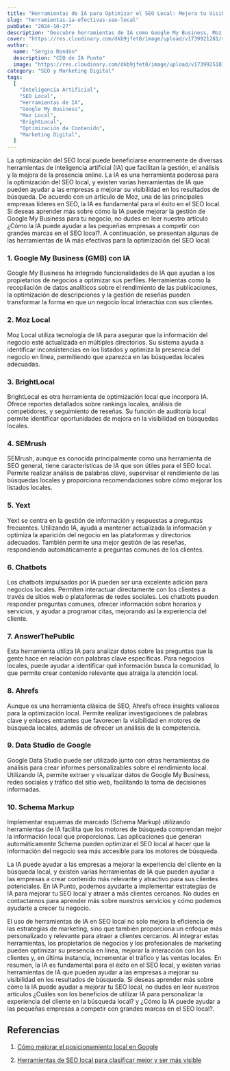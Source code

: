 ```yaml
---
title: "Herramientas de IA para Optimizar el SEO Local: Mejora tu Visibilidad y Atrae Clientes Cercanos"
slug: "herramientas-ia-efectivas-seo-local"
pubDate: "2024-10-27"
description: "Descubre herramientas de IA como Google My Business, Moz Local y BrightLocal para optimizar tu SEO local, aumentar la visibilidad y atraer clientes cercanos."
cover: "https://res.cloudinary.com/dkb9jfet8/image/upload/v1739921281/realista_ztiyxc.jpg"
author:
  name: "Sergio Rondón"
  description: "CEO de IA Punto"
  image: "https://res.cloudinary.com/dkb9jfet8/image/upload/v1739925181/sergio_gdcaeh.png"
category: "SEO y Marketing Digital"
tags:
  [
    "Inteligencia Artificial",
    "SEO Local",
    "Herramientas de IA",
    "Google My Business",
    "Moz Local",
    "BrightLocal",
    "Optimización de Contenido",
    "Marketing Digital",
  ]
---
```


La optimización del SEO local puede beneficiarse enormemente de diversas herramientas de inteligencia artificial (IA) que facilitan la gestión, el análisis y la mejora de la presencia online.
La IA es una herramienta poderosa para la optimización del SEO local, y existen varias herramientas de IA que pueden ayudar a las empresas a mejorar su visibilidad en los resultados de búsqueda. De acuerdo con un artículo de Moz, una de las principales empresas líderes en SEO, la IA es fundamental para el éxito en el SEO local. Si deseas aprender más sobre cómo la IA puede mejorar la gestión de Google My Business para tu negocio, no dudes en leer nuestro artículo ¿Cómo la IA puede ayudar a las pequeñas empresas a competir con grandes marcas en el SEO local?.
A continuación, se presentan algunas de las herramientas de IA más efectivas para la optimización del SEO local:

### 1. **Google My Business (GMB) con IA**

Google My Business ha integrado funcionalidades de IA que ayudan a los propietarios de negocios a optimizar sus perfiles. Herramientas como la recopilación de datos analíticos sobre el rendimiento de las publicaciones, la optimización de descripciones y la gestión de reseñas pueden transformar la forma en que un negocio local interactúa con sus clientes.

### 2. **Moz Local**

Moz Local utiliza tecnología de IA para asegurar que la información del negocio esté actualizada en múltiples directorios. Su sistema ayuda a identificar inconsistencias en los listados y optimiza la presencia del negocio en línea, permitiendo que aparezca en las búsquedas locales adecuadas.

### 3. **BrightLocal**

BrightLocal es otra herramienta de optimización local que incorpora IA. Ofrece reportes detallados sobre rankings locales, análisis de competidores, y seguimiento de reseñas. Su función de auditoría local permite identificar oportunidades de mejora en la visibilidad en búsquedas locales.

### 4. **SEMrush**

SEMrush, aunque es conocida principalmente como una herramienta de SEO general, tiene características de IA que son útiles para el SEO local. Permite realizar análisis de palabras clave, supervisar el rendimiento de las búsquedas locales y proporciona recomendaciones sobre cómo mejorar los listados locales.

### 5. **Yext**

Yext se centra en la gestión de información y respuestas a preguntas frecuentes. Utilizando IA, ayuda a mantener actualizada la información y optimiza la aparición del negocio en las plataformas y directorios adecuados. También permite una mejor gestión de las reseñas, respondiendo automáticamente a preguntas comunes de los clientes.

### 6. **Chatbots**

Los chatbots impulsados por IA pueden ser una excelente adición para negocios locales. Permiten interactuar directamente con los clientes a través de sitios web o plataformas de redes sociales. Los chatbots pueden responder preguntas comunes, ofrecer información sobre horarios y servicios, y ayudar a programar citas, mejorando así la experiencia del cliente.

### 7. **AnswerThePublic**

Esta herramienta utiliza IA para analizar datos sobre las preguntas que la gente hace en relación con palabras clave específicas. Para negocios locales, puede ayudar a identificar qué información busca la comunidad, lo que permite crear contenido relevante que atraiga la atención local.

### 8. **Ahrefs**

Aunque es una herramienta clásica de SEO, Ahrefs ofrece insights valiosos para la optimización local. Permite realizar investigaciones de palabras clave y enlaces entrantes que favorecen la visibilidad en motores de búsqueda locales, además de ofrecer un análisis de la competencia.

### 9. **Data Studio de Google**

Google Data Studio puede ser utilizado junto con otras herramientas de análisis para crear informes personalizables sobre el rendimiento local. Utilizando IA, permite extraer y visualizar datos de Google My Business, redes sociales y tráfico del sitio web, facilitando la toma de decisiones informadas.

### 10. **Schema Markup**

Implementar esquemas de marcado (Schema Markup) utilizando herramientas de IA facilita que los motores de búsqueda comprendan mejor la información local que proporcionas. Las aplicaciones que generan automáticamente Schema pueden optimizar el SEO local al hacer que la información del negocio sea más accesible para los motores de búsqueda.

La IA puede ayudar a las empresas a mejorar la experiencia del cliente en la búsqueda local, y existen varias herramientas de IA que pueden ayudar a las empresas a crear contenido más relevante y atractivo para sus clientes potenciales. En IA Punto, podemos ayudarte a implementar estrategias de IA para mejorar tu SEO local y atraer a más clientes cercanos. No dudes en contactarnos para aprender más sobre nuestros servicios y cómo podemos ayudarte a crecer tu negocio.

El uso de herramientas de IA en SEO local no solo mejora la eficiencia de las estrategias de marketing, sino que también proporciona un enfoque más personalizado y relevante para atraer a clientes cercanos. Al integrar estas herramientas, los propietarios de negocios y los profesionales de marketing pueden optimizar su presencia en línea, mejorar la interacción con los clientes y, en última instancia, incrementar el tráfico y las ventas locales.
En resumen, la IA es fundamental para el éxito en el SEO local, y existen varias herramientas de IA que pueden ayudar a las empresas a mejorar su visibilidad en los resultados de búsqueda. Si deseas aprender más sobre cómo la IA puede ayudar a mejorar tu SEO local, no dudes en leer nuestros artículos ¿Cuáles son los beneficios de utilizar IA para personalizar la experiencia del cliente en la búsqueda local? y ¿Cómo la IA puede ayudar a las pequeñas empresas a competir con grandes marcas en el SEO local?.

## Referencias

1. [Cómo mejorar el posicionamiento local en Google](https://support.google.com/business/answer/7091)

2. [Herramientas de SEO local para clasificar mejor y ser más visible](https://www.brightlocal.com/local-seo-tools/)
